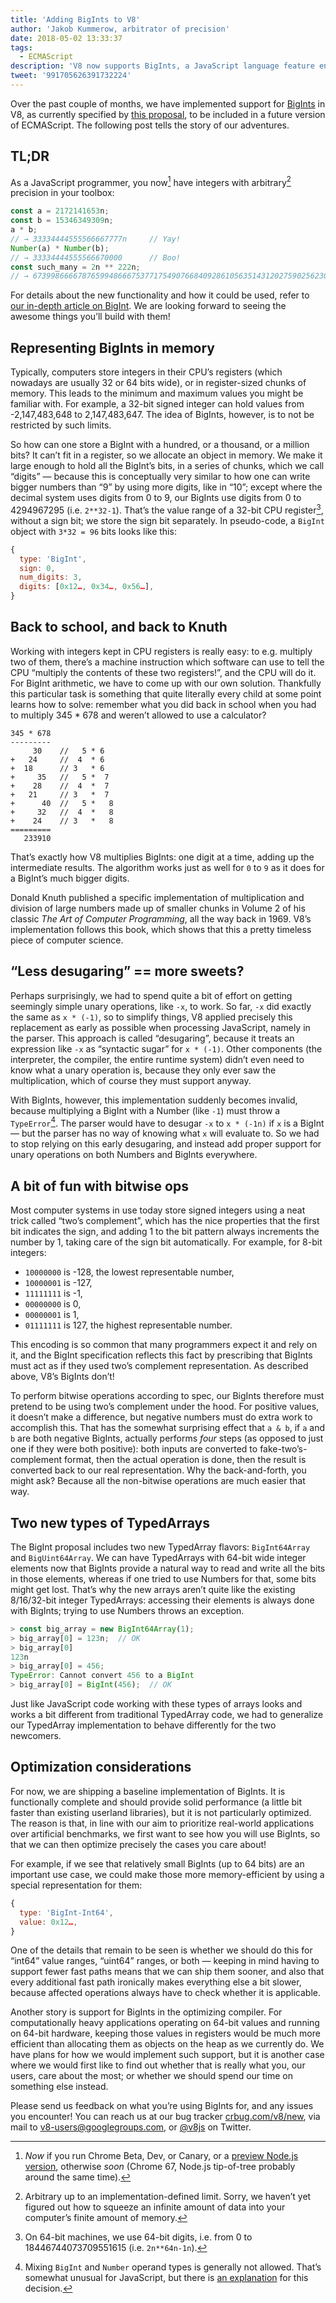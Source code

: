 ```yaml
---
title: 'Adding BigInts to V8'
author: 'Jakob Kummerow, arbitrator of precision'
date: 2018-05-02 13:33:37
tags:
  - ECMAScript
description: 'V8 now supports BigInts, a JavaScript language feature enabling arbitrary-precision integers.'
tweet: '991705626391732224'
---
```

Over the past couple of months, we have implemented support for [BigInts](/features/bigint) in V8, as currently specified by [this proposal](https://github.com/tc39/proposal-bigint), to be included in a future version of ECMAScript. The following post tells the story of our adventures.

## TL;DR

As a JavaScript programmer, you now[^1] have integers with arbitrary[^2] precision in your toolbox:

```js
const a = 2172141653n;
const b = 15346349309n;
a * b;
// → 33334444555566667777n     // Yay!
Number(a) * Number(b);
// → 33334444555566670000      // Boo!
const such_many = 2n ** 222n;
// → 6739986666787659948666753771754907668409286105635143120275902562304n
```

For details about the new functionality and how it could be used, refer to [our in-depth article on BigInt](/features/bigint). We are looking forward to seeing the awesome things you’ll build with them!

[^1]: _Now_ if you run Chrome Beta, Dev, or Canary, or a [preview Node.js version](https://github.com/v8/node/tree/vee-eight-lkgr), otherwise _soon_ (Chrome 67, Node.js tip-of-tree probably around the same time).

[^2]: Arbitrary up to an implementation-defined limit. Sorry, we haven’t yet figured out how to squeeze an infinite amount of data into your computer’s finite amount of memory.

## Representing BigInts in memory

Typically, computers store integers in their CPU’s registers (which nowadays are usually 32 or 64 bits wide), or in register-sized chunks of memory. This leads to the minimum and maximum values you might be familiar with. For example, a 32-bit signed integer can hold values from -2,147,483,648 to 2,147,483,647. The idea of BigInts, however, is to not be restricted by such limits.

So how can one store a BigInt with a hundred, or a thousand, or a million bits? It can’t fit in a register, so we allocate an object in memory. We make it large enough to hold all the BigInt’s bits, in a series of chunks, which we call “digits” — because this is conceptually very similar to how one can write bigger numbers than “9” by using more digits, like in “10”; except where the decimal system uses digits from 0 to 9, our BigInts use digits from 0 to 4294967295 (i.e. `2**32-1`). That’s the value range of a 32-bit CPU register[^3], without a sign bit; we store the sign bit separately. In pseudo-code, a `BigInt` object with `3*32 = 96` bits looks like this:

```js
{
  type: 'BigInt',
  sign: 0,
  num_digits: 3,
  digits: [0x12…, 0x34…, 0x56…],
}
```

[^3]: On 64-bit machines, we use 64-bit digits, i.e. from 0 to 18446744073709551615 (i.e. `2n**64n-1n`).

## Back to school, and back to Knuth

Working with integers kept in CPU registers is really easy: to e.g. multiply two of them, there’s a machine instruction which software can use to tell the CPU “multiply the contents of these two registers!”, and the CPU will do it. For BigInt arithmetic, we have to come up with our own solution. Thankfully this particular task is something that quite literally every child at some point learns how to solve: remember what you did back in school when you had to multiply 345 \* 678 and weren’t allowed to use a calculator?

```
345 * 678
---------
     30    //   5 * 6
+   24     //  4  * 6
+  18      // 3   * 6
+     35   //   5 *  7
+    28    //  4  *  7
+   21     // 3   *  7
+      40  //   5 *   8
+     32   //  4  *   8
+    24    // 3   *   8
=========
   233910
```

That’s exactly how V8 multiplies BigInts: one digit at a time, adding up the intermediate results. The algorithm works just as well for `0` to `9` as it does for a BigInt’s much bigger digits.

Donald Knuth published a specific implementation of multiplication and division of large numbers made up of smaller chunks in Volume 2 of his classic _The Art of Computer Programming_, all the way back in 1969. V8’s implementation follows this book, which shows that this a pretty timeless piece of computer science.

## “Less desugaring” == more sweets?

Perhaps surprisingly, we had to spend quite a bit of effort on getting seemingly simple unary operations, like `-x`, to work. So far, `-x` did exactly the same as `x * (-1)`, so to simplify things, V8 applied precisely this replacement as early as possible when processing JavaScript, namely in the parser. This approach is called “desugaring”, because it treats an expression like `-x` as “syntactic sugar” for `x * (-1)`. Other components (the interpreter, the compiler, the entire runtime system) didn’t even need to know what a unary operation is, because they only ever saw the multiplication, which of course they must support anyway.

With BigInts, however, this implementation suddenly becomes invalid, because multiplying a BigInt with a Number (like `-1`) must throw a `TypeError`[^4]. The parser would have to desugar `-x` to `x * (-1n)` if `x` is a BigInt — but the parser has no way of knowing what `x` will evaluate to. So we had to stop relying on this early desugaring, and instead add proper support for unary operations on both Numbers and BigInts everywhere.

[^4]: Mixing `BigInt` and `Number` operand types is generally not allowed. That’s somewhat unusual for JavaScript, but there is [an explanation](/features/bigint#operators) for this decision.

## A bit of fun with bitwise ops

Most computer systems in use today store signed integers using a neat trick called “two’s complement”, which has the nice properties that the first bit indicates the sign, and adding 1 to the bit pattern always increments the number by 1, taking care of the sign bit automatically. For example, for 8-bit integers:

- `10000000` is -128, the lowest representable number,
- `10000001` is -127,
- `11111111` is -1,
- `00000000` is 0,
- `00000001` is 1,
- `01111111` is 127, the highest representable number.

This encoding is so common that many programmers expect it and rely on it, and the BigInt specification reflects this fact by prescribing that BigInts must act as if they used two’s complement representation. As described above, V8’s BigInts don’t!

To perform bitwise operations according to spec, our BigInts therefore must pretend to be using two’s complement under the hood. For positive values, it doesn’t make a difference, but negative numbers must do extra work to accomplish this. That has the somewhat surprising effect that `a & b`, if `a` and `b` are both negative BigInts, actually performs _four_ steps (as opposed to just one if they were both positive): both inputs are converted to fake-two’s-complement format, then the actual operation is done, then the result is converted back to our real representation. Why the back-and-forth, you might ask? Because all the non-bitwise operations are much easier that way.

## Two new types of TypedArrays

The BigInt proposal includes two new TypedArray flavors: `BigInt64Array` and `BigUint64Array`. We can have TypedArrays with 64-bit wide integer elements now that BigInts provide a natural way to read and write all the bits in those elements, whereas if one tried to use Numbers for that, some bits might get lost. That’s why the new arrays aren’t quite like the existing 8/16/32-bit integer TypedArrays: accessing their elements is always done with BigInts; trying to use Numbers throws an exception.

```js
> const big_array = new BigInt64Array(1);
> big_array[0] = 123n;  // OK
> big_array[0]
123n
> big_array[0] = 456;
TypeError: Cannot convert 456 to a BigInt
> big_array[0] = BigInt(456);  // OK
```

Just like JavaScript code working with these types of arrays looks and works a bit different from traditional TypedArray code, we had to generalize our TypedArray implementation to behave differently for the two newcomers.

## Optimization considerations

For now, we are shipping a baseline implementation of BigInts. It is functionally complete and should provide solid performance (a little bit faster than existing userland libraries), but it is not particularly optimized. The reason is that, in line with our aim to prioritize real-world applications over artificial benchmarks, we first want to see how you will use BigInts, so that we can then optimize precisely the cases you care about!

For example, if we see that relatively small BigInts (up to 64 bits) are an important use case, we could make those more memory-efficient by using a special representation for them:

```js
{
  type: 'BigInt-Int64',
  value: 0x12…,
}
```

One of the details that remain to be seen is whether we should do this for “int64” value ranges, “uint64” ranges, or both — keeping in mind having to support fewer fast paths means that we can ship them sooner, and also that every additional fast path ironically makes everything else a bit slower, because affected operations always have to check whether it is applicable.

Another story is support for BigInts in the optimizing compiler. For computationally heavy applications operating on 64-bit values and running on 64-bit hardware, keeping those values in registers would be much more efficient than allocating them as objects on the heap as we currently do. We have plans for how we would implement such support, but it is another case where we would first like to find out whether that is really what you, our users, care about the most; or whether we should spend our time on something else instead.

Please send us feedback on what you’re using BigInts for, and any issues you encounter! You can reach us at our bug tracker [crbug.com/v8/new](https://crbug.com/v8/new), via mail to [v8-users@googlegroups.com](mailto:v8-users@googlegroups.com), or [@v8js](https://twitter.com/v8js) on Twitter.
